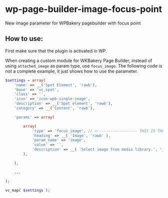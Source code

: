 # wp-page-builder-image-focus-point
New image parameter for WPBakery pagebuilder with focus point

## How to use:

First make sure that the plugin is activated in WP.

When creating a custom module for WKBakery Page Builder, instead of using ```attached_image``` as param type, use ```focus_image```.
The following code is not a complete example, it just shows how to use the parameter.

```php
$settings = array(
    'name' => __('Spot Element', 'rawb'),
    'base' => 'vc_spot',
    'class' => '',
    'icon' => 'icon-wpb-single-image',
    'description' => __('Spot element', 'rawb'),
    'category' => __('Content', 'rawb'),

    'params' => array(

        array(
            'type' => 'focus_image', // <------------------ THIS IS THE NEW TYPE
            'heading' => __( 'Image', 'rawb' ),
            'param_name' => 'image',
            'value' => '',
            'description' => __( 'Select image from media library.', 'js_composer' )
        ),

    ),

    ...

);

vc_map( $settings );

